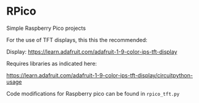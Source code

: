 # RPico
Simple Raspberry Pico projects


For the use of TFT displays, this this the recommended:

Display: https://learn.adafruit.com/adafruit-1-9-color-ips-tft-display

Requires libraries as indicated here:

https://learn.adafruit.com/adafruit-1-9-color-ips-tft-display/circuitpython-usage

Code modifications for Raspberry pico can be found in `rpico_tft.py` 
